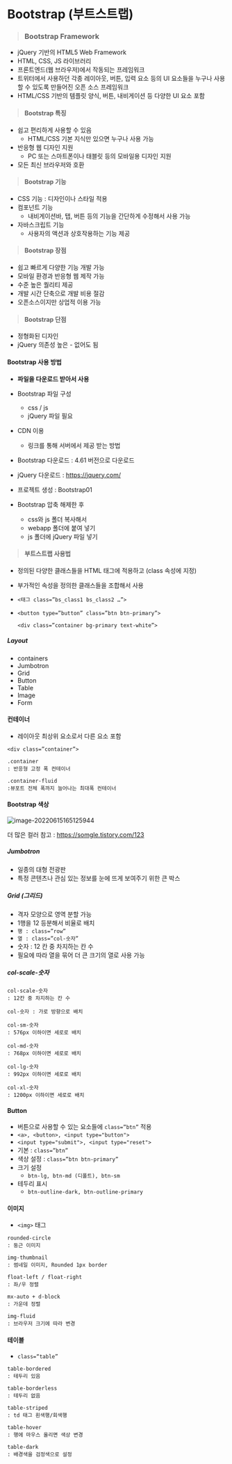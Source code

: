 # Bootstrap (부트스트랩)

>  ### Bootstrap Framework

- jQuery 기반의 HTML5 Web Framework
- HTML, CSS,  JS 라이브러리
- 프론트엔드(웹 브라우저)에서 작동되는 프레임워크 
- 트위터에서 사용하던 각종 레이아웃, 버튼, 입력 요소 등의 UI 요소들을 누구나 사용할 수 있도록 만들어진 오픈 소스 프레임워크
- HTML/CSS 기반의 템플릿 양식, 버튼, 내비게이션 등 다양한 UI 요소 포함

>  #### Bootstrap 특징

- 쉽고 편리하게 사용할 수 있음
  - HTML/CSS 기본 지식만 있으면 누구나 사용 가능
- 반응형 웹 디자인 지원
  - PC 또는 스마트폰이나 태블릿 등의 모바일용 디자인 지원
- 모든 최신 브라우저와 호환

>  #### Bootstrap 기능

- CSS 기능 : 디자인이나 스타일 적용
- 컴포넌트 기능
  - 내비게이션바, 탭, 버튼 등의 기능을 간단하게 수정해서 사용 가능
- 자바스크립트 기능
  - 사용자의 액션과 상호작용하는 기능 제공

> #### Bootstrap 장점

- 쉽고 빠르게 다양한 기능 개발 가능
- 모바일 환경과 반응형 웹 제작 가능
- 수준 높은 퀄리티 제공
- 개발 시간 단축으로 개발 비용 절감
- 오픈소스이지만 상업적 이용 가능

> #### Bootstrap 단점

- 정형화된 디자인
- jQuery 의존성 높은 - 없어도 됨



#### Bootstrap 사용 방법

- **파일을 다운로드 받아서 사용**
- Bootstrap 파일 구성
  - css / js
  - jQuery 파일 필요
- CDN 이용
  - 링크를 통해 서버에서 제공 받는 방법

- Bootstrap 다운로드 : 4.61 버전으로 다운로드
- jQuery 다운로드 : https://jquery.com/
- 프로젝트 생성 : Bootstrap01
- Bootstrap 압축 해제한 후
  - css와 js 폴더 복사해서 
  - webapp 폴더에 붙여 넣기
  - js 폴더에 jQuery 파일 넣기

> #### 부트스트랩 사용법

- 정의된 다양한 클래스들을 HTML 태그에 적용하고 (class 속성에 지정)

- 부가적인 속성을 정의한 클래스들을 조합해서 사용

- ``<태그 class=”bs_class1 bs_class2 …”>``

- ```
  <button type=”button” class=”btn btn-primary”>
  
  <div class=”container bg-primary text-white”>
  ```

  

##### Layout

- containers
- Jumbotron
- Grid
- Button
- Table 
- Image
- Form

#### 컨테이너

- 레이아웃 최상위 요소로서 다른 요소 포함

```
<div class=”container”>

.container 
: 반응형 고정 폭 컨테이너

.container-fluid
:뷰포트 전체 폭까지 늘어나는 최대폭 컨테이너
```



#### Bootstrap 색상

<img alt="image-20220615165125944" src="https://user-images.githubusercontent.com/101630615/173782299-2c3a1f75-5bb1-43ff-8273-c0dbd5696ad2.png">

더 많은 컬러 참고 : https://somgle.tistory.com/123



##### Jumbotron

- 일종의 대형 전광판
- 특정 콘텐츠나 관심 있는 정보를 눈에 뜨게 보여주기 위한 큰 박스

##### Grid (그리드)

- 격자 모양으로 영역 분할 가능
- 1행을 12 등분해서 비율로 배치
- ``행 : class=”row”``
- ``열 : class=”col-숫자”``	
- 숫자 : 12 칸 중 차지하는 칸 수
- 필요에 따라 열을 묶어 더 큰 크기의 열로 사용 가능

##### col-scale-숫자 

```
col-scale-숫자 
: 12칸 중 차지하는 칸 수

col-숫자 : 가로 방향으로 배치

col-sm-숫자 
: 576px 이하이면 세로로 배치

col-md-숫자 
: 768px 이하이면 세로로 배치

col-lg-숫자 
: 992px 이하이면 세로로 배치

col-xl-숫자 
: 1200px 이하이면 세로로 배치
```



#### Button

- 버튼으로 사용할 수 있는 요소들에 ``class=”btn”`` 적용
- ``<a>, <button>, <input type="button">``
- ``<input type="submit">, <input type="reset"> ``
- 기본 : ``class=”btn”``
- 색상 설정 : ``class=”btn btn-primary”``
- 크기 설정
  - ``btn-lg, btn-md (디폴트), btn-sm``
- 테두리 표시
  - ``btn-outline-dark, btn-outline-primary``



#### 이미지 

- ``<img>`` 태그

```
rounded-circle
: 둥근 이미지

img-thumbnail 
: 썸네일 이미지, Rounded 1px border

float-left / float-right 
: 좌/우 정렬

mx-auto + d-block 
: 가운데 정렬

img-fluid 
: 브라우저 크기에 따라 변경
```



#### 테이블

- ``class=“table”``

```
table-bordered 
: 테두리 있음

table-borderless 
: 테두리 없음

table-striped 
: td 태그 흰색행/회색행 

table-hover 
: 행에 마우스 올리면 색상 변경

table-dark 
: 배경색을 검정색으로 설정
```
